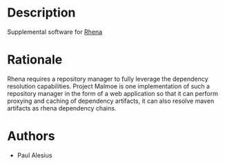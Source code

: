 # Description
Supplemental software for [Rhena](https://github.com/unnservice/com.unnsvc.rhena)

# Rationale
Rhena requires a repository manager to fully leverage the dependency resolution capabilities. Project Malmoe is one implementation of such a repository manager in the form of a web application so that it can perform proxying and caching of dependency artifacts, it can also resolve maven artifacts as rhena dependency chains.

# Authors
- Paul Alesius
